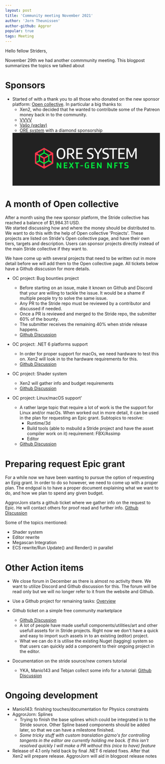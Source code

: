 ```yaml
---
layout: post
title: 'Community meeting November 2021'
author: 'Jorn Theunissen'
author-github: Aggror
popular: true
tags: Meeting
---
```

Hello fellow Striders,

November 29th we had another commmunity meeting. This blogpost summarizes the topics we talked about

# Sponsors
* Started of with a thank you to all those who donated on the new sponsor platform: [Open collective](https://opencollective.com/stride3d). In particular a big thanks to:
    * Xen2, who decided that he wanted to contribute some of the Patreon money back in to the community.
    * [VVVV](https://visualprogramming.net/)
    * [Vašo (vaclav)](https://opencollective.com/vaclav)
    * [ORE system](https://www.ore-system.com/) with a diamond sponsorship 
    <img src="/images/sponsors/ore_system-next_gen_nfts_dark.png"/>


# A month of Open collective
After a month using the new sponsor platform, the Stride collective has reached a balance of $1,984.31 USD.  
We started discussing how and where the money should be distributed to. We want to do this with the help of Open collective 'Projects'. These projects are listed on Stride's Open collective page, and have their own tiers, targets and description. Users can sponsor projects directly instead of the main Stride collective if they want to.

We have come up with several projects that need to be written out in more detail before we will add them to the Open collective page. All tickets below have a Github disscusion for more details.

- OC project: Bug bounties project
    - Before starting on an issue, make it known on Github and Discord that your are willing to tackle the issue. It would be a shame if multiple people try to solve the same issue.
    - Any PR to the Stride repo must be reviewed by a contributor and discussed if needed.
    - Once a PR is reviewed and merged to the Stride repo, the submitter 60% of the bounty.
    - The submitter receives the remaining 40% when stride release happens.
    - [Github Discussion](https://github.com/stride3d/stride/discussions/1204)

- OC project: .NET 6 platforms support
    - In order for proper support for macOs, we need hardware to test this on. Xen2 will look in to the hardware requirements for this.
    - [Github Discussion](https://github.com/stride3d/stride/discussions/1206)

- OC project: Shader system
    - Xen2 will gather info and budget requirements
    - [Github Discussion](https://github.com/stride3d/stride/discussions/1201)

- OC project: Linux/macOS support'
    - A rather large topic that require a lot of work is the the support for Linux and/or macOs. When worked out in more detail, it can be used in the plan for requesting an Epic grant. Subtopics to resolve:
        - Runtime/3d
        - Build tools (able to msbuild a Stride project and have the asset compiler work on it) requirement:  FBX/Assimp
        - Editor 
    - [Github Discussion](https://github.com/stride3d/stride/discussions/1202)


# Preparing request Epic grant
For a while now we have been wanting to pursue the option of requesting an Epig grant. In order to do so however, we need to come up with a proper plan. The endgoal is to have a proper document explaining what we want to do, and how we plan to spend any given budget.

AggrorJorn starts a github ticket where we gather info on the request to Epic. He will contact others for proof read and further info. [Github Discussion](https://github.com/stride3d/stride/discussions/1207)

Some of the topics mentioned:
- Shader system
- Editor rewrite
- Megascan Integration 
- ECS rewrite/Run Update() and Render() in parallel


# Other Action items
- We close forum in December as there is almost no activity there. We want to utilize Discord and Github discussion for this. The forum will be read only but we will no longer refer to it from the website and Github.
- Use a Github project for remaining tasks: [Overview](https://github.com/orgs/stride3d/projects/3/views/1)
- Github ticket on a simple free community marketplace
    - [Github Discussion](https://github.com/stride3d/stride/issues/1197)
    -  A lot of people have made usefull components/utilities/art and other usefull assets for in Stride projects. Right now we don't have a quick and easy to import such assets in to an existing (editor) project. 
    - What we can do it is utilise the existing Nuget (tagging) system so that users can quickly add a component to their ongoing project in the editor. 
    
- Documentation on the stride source/new comers tutorial
    - YKA, Manio143 and Tebjan collect some info for a tutorial: [Github Discussion](https://github.com/stride3d/stride/discussions/1211) 


# Ongoing development
- Manio143: finishing touches/documentation for Physics constraints
- AggrorJorn: Splines
    - Trying to finish the base splines which could be integrated in to the Stride source. Other Spline based components should be added later, so that we can have a milestone finished.
    - *Some tricky stuff with custom translation gizmo's for controlling tangents in the editor are currently holding me back. If this isn't resolved quickly I will make a PR without this (nice to have) feature*
- Release of 4.1 only held back by final .NET 6 related fixes. After that Xen2 will prepare release. AggrorJorn will aid in blogpost release notes
        
